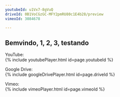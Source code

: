 ```yaml
---
youtubeId: u1Vx7-8gVuQ
driveId: 0B1VoCGzGC-MFY2pmRU80c1E4b28/preview
vimeoId: 3084678

---
```


## Bemvindo, 1, 2, 3, testando

YouTube:  
{% include youtubePlayer.html id=page.youtubeId %}

Google Drive:  
{% include googleDrivePlayer.html id=page.driveId %}

Vimeo:  
{% include vimeoPlayer.html id=page.vimeoId %}

<script> window.intergramId = "837244102" </script>
<script id="intergram" type="text/javascript" src="https://www.intergram.xyz/js/widget.js"></script>
<!--stackedit_data:
eyJoaXN0b3J5IjpbMTkyMjMwMTI5Nyw2MTY1OTcwNDNdfQ==
-->